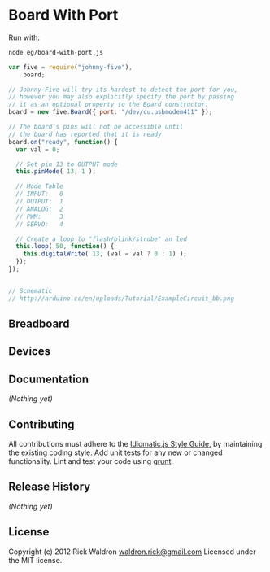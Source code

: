 # Board With Port

Run with:
```bash
node eg/board-with-port.js
```


```javascript
var five = require("johnny-five"),
    board;

// Johnny-Five will try its hardest to detect the port for you,
// however you may also explicitly specify the port by passing
// it as an optional property to the Board constructor:
board = new five.Board({ port: "/dev/cu.usbmodem411" });

// The board's pins will not be accessible until
// the board has reported that it is ready
board.on("ready", function() {
  var val = 0;

  // Set pin 13 to OUTPUT mode
  this.pinMode( 13, 1 );

  // Mode Table
  // INPUT:   0
  // OUTPUT:  1
  // ANALOG:  2
  // PWM:     3
  // SERVO:   4

  // Create a loop to "flash/blink/strobe" an led
  this.loop( 50, function() {
    this.digitalWrite( 13, (val = val ? 0 : 1) );
  });
});


// Schematic
// http://arduino.cc/en/uploads/Tutorial/ExampleCircuit_bb.png

```

## Breadboard





## Devices




## Documentation

_(Nothing yet)_









## Contributing
All contributions must adhere to the [Idiomatic.js Style Guide](https://github.com/rwldrn/idiomatic.js),
by maintaining the existing coding style. Add unit tests for any new or changed functionality. Lint and test your code using [grunt](https://github.com/cowboy/grunt).

## Release History
_(Nothing yet)_

## License
Copyright (c) 2012 Rick Waldron <waldron.rick@gmail.com>
Licensed under the MIT license.
